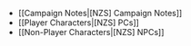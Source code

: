 * [[Campaign Notes|[NZS] Campaign Notes]]
* [[Player Characters|[NZS] PCs]]
* [[Non-Player Characters|[NZS] NPCs]]
